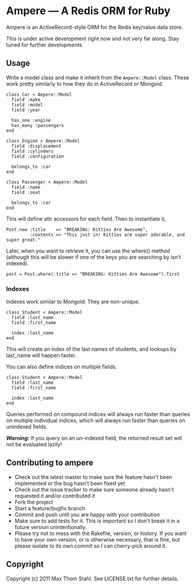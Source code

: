 # Ampere — A Redis ORM for Ruby

Ampere is an ActiveRecord-style ORM for the Redis key/value data store. 

This is under active development right now and not very far along. Stay
tuned for further developments.

## Usage

Write a model class and make it inherit from the `Ampere::Model` class.
These work pretty similarly to how they do in ActiveRecord or Mongoid.

    class Car < Ampere::Model
      field :make
      field :model
      field :year

      has_one :engine
      has_many :passengers
    end

    class Engine < Ampere::Model
      field :displacement
      field :cylinders
      field :configuration
      
      belongs_to :car
    end
    
    class Passenger < Ampere::Model
      field :name
      field :seat
      
      belongs_to :car
    end

This will define attr accessors for each field. Then to instantiate it,

    Post.new :title    => "BREAKING: Kitties Are Awesome", 
             :contents => "This just in! Kitties are super adorable, and super great."

Later, when you want to retrieve it, you can use the where() method (although this will
be slower if one of the keys you are searching by isn't indexed).

    post = Post.where(:title => "BREAKING: Kitties Are Awesome").first

### Indexes

Indexes work similar to Mongoid. They are non-unique.

    class Student < Ampere::Model
      field :last_name
      field :first_name
      
      index :last_name
    end

This will create an index of the last names of students, and lookups by
last_name will happen faster.

You can also define indices on multiple fields.
    
    class Student < Ampere::Model
      field :last_name
      field :first_name
      
      index :last_name
    end

Queries performed on compound indices will always run faster than queries on multiple
individual indices, which will always run faster than queries on unindexed fields. 

_**Warning:**_ If you query on an un-indexed field, the returned result set will not be
evaluated lazily!

## Contributing to ampere
 
  * Check out the latest master to make sure the feature hasn't been implemented or the bug hasn't been fixed yet
  * Check out the issue tracker to make sure someone already hasn't requested it and/or contributed it
  * Fork the project
  * Start a feature/bugfix branch
  * Commit and push until you are happy with your contribution
  * Make sure to add tests for it. This is important so I don't break it in a future version unintentionally.
  * Please try not to mess with the Rakefile, version, or history. If you want to have your own version, or is otherwise necessary, that is fine, but please isolate to its own commit so I can cherry-pick around it.

## Copyright

Copyright (c) 2011 Max Thom Stahl. See LICENSE.txt for further details.

